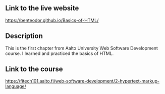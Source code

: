 ## Link to the live website 
https://benteodor.github.io/Basics-of-HTML/
## Description 
This is the first chapter from Aalto University Web Software Development course. I learned and practiced the basics of HTML. 
## Link to the course 
https://fitech101.aalto.fi/web-software-development/2-hypertext-markup-language/




 
